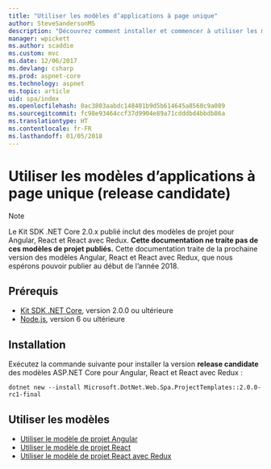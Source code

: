 ```yaml
---
title: "Utiliser les modèles d’applications à page unique"
author: SteveSandersonMS
description: "Découvrez comment installer et commencer à utiliser les modèles de projet RC d’application à page unique ASP.NET Core."
manager: wpickett
ms.author: scaddie
ms.custom: mvc
ms.date: 12/06/2017
ms.devlang: csharp
ms.prod: aspnet-core
ms.technology: aspnet
ms.topic: article
uid: spa/index
ms.openlocfilehash: 0ac3803aabdc148401b9d5b614645a8560c9a089
ms.sourcegitcommit: fc98e93464ccf37d9904e89a71cdddbd4bbdb86a
ms.translationtype: HT
ms.contentlocale: fr-FR
ms.lasthandoff: 01/05/2018
---
```

# <a name="use-the-single-page-application-templates-release-candidate"></a>Utiliser les modèles d’applications à page unique (release candidate)

> [!NOTE]
> Le Kit SDK .NET Core 2.0.x publié inclut des modèles de projet pour Angular, React et React avec Redux. **Cette documentation ne traite pas de ces modèles de projet publiés.** Cette documentation traite de la prochaine version des modèles Angular, React et React avec Redux, que nous espérons pouvoir publier au début de l’année 2018.

## <a name="prerequisites"></a>Prérequis

* [Kit SDK .NET Core](https://www.microsoft.com/net/download), version 2.0.0 ou ultérieure
* [Node.js](https://nodejs.org), version 6 ou ultérieure

## <a name="installation"></a>Installation

Exécutez la commande suivante pour installer la version **release candidate** des modèles ASP.NET Core pour Angular, React et React avec Redux :

```console
dotnet new --install Microsoft.DotNet.Web.Spa.ProjectTemplates::2.0.0-rc1-final
```

## <a name="use-the-templates"></a>Utiliser les modèles

- [Utiliser le modèle de projet Angular](xref:spa/angular)
- [Utiliser le modèle de projet React](xref:spa/react)
- [Utiliser le modèle de projet React avec Redux](xref:spa/react-with-redux)
